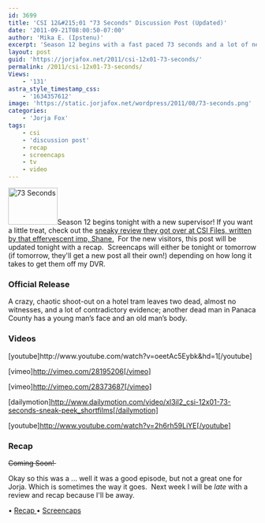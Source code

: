 ```yaml
---
id: 3699
title: 'CSI 12&#215;01 "73 Seconds" Discussion Post (Updated)'
date: '2011-09-21T08:00:50-07:00'
author: 'Mika E. (Ipstenu)'
excerpt: 'Season 12 begins with a fast paced 73 seconds and a lot of new beginnings. (Updated at 12:32pm ET)'
layout: post
guid: 'https://jorjafox.net/2011/csi-12x01-73-seconds/'
permalink: /2011/csi-12x01-73-seconds/
Views:
    - '131'
astra_style_timestamp_css:
    - '1634357612'
image: 'https://static.jorjafox.net/wordpress/2011/08/73-seconds.png'
categories:
    - 'Jorja Fox'
tags:
    - csi
    - 'discussion post'
    - recap
    - screencaps
    - tv
    - video
---
```


<img class="alignleft size-thumbnail wp-image-3791" title="73 Seconds" src="//static.jorjafox.net/wordpress/2011/08/73-seconds-210x140.png" alt="73 Seconds" width="100" height="75" />Season 12 begins tonight with a new supervisor! If you want a little treat, check out the <a href="http://www.csifiles.com/content/2011/09/review-csi-crime-scene-investigation-%E2%80%94-hello-ted-danson/">sneaky review they got over at CSI Files, written by that effervescent imp, Shane.</a>  For the new visitors, this post will be updated tonight with a recap.  Screencaps will either be tonight or tomorrow (if tomorrow, they'll get a new post all their own!) depending on how long it takes to get them off my DVR.
<h3>Official Release</h3>
A crazy, chaotic shoot-out on a hotel tram leaves two dead, almost no witnesses, and a lot of contradictory evidence; another dead man in Panaca County has a young man’s face and an old man’s body.
<h3>Videos</h3>
[youtube]http://www.youtube.com/watch?v=oeetAc5Eybk&amp;hd=1[/youtube]

[vimeo]http://vimeo.com/28195206[/vimeo]

[vimeo]http://vimeo.com/28373687[/vimeo]

[dailymotion]http://www.dailymotion.com/video/xl3il2_csi-12x01-73-seconds-sneak-peek_shortfilms[/dailymotion]

[youtube]http://www.youtube.com/watch?v=2h6rh59LiYE[/youtube]
<h3>Recap</h3>
<del>Coming Soon! </del>

Okay so this was a ... well it was a good episode, but not a great one for Jorja. Which is sometimes the way it goes.  Next week I will be _late_ with a review and recap because I'll be away.

• <a href="https://jorjafox.net/wiki/73_Seconds">Recap
</a>• <a href="https://jorjafox.net/gallery/tv/csi/season12/73seconds">Screencaps</a>
